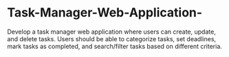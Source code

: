 # Task-Manager-Web-Application-
Develop a task manager web application where users can create, update, and delete tasks. Users should be able to categorize tasks, set deadlines, mark tasks as completed, and search/filter tasks based on different criteria.
